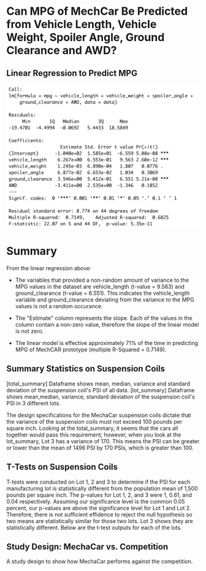 # Can MPG of MechCar Be Predicted from Vehicle Length, Vehicle Weight, Spoiler Angle, Ground Clearance and AWD?

## Linear Regression to Predict MPG
![summary](https://github.com/pratishthasingh1/MechaCar_Statistical_Analysis/blob/main/LM.png?raw=true)
# Summary 
From the linear regression above: 
* The variables that provided a non-random amount of variance to the MPG values in the dataset are vehicle_length (t-value = 9.563) and ground_clearance (t-value = 6.551). This indicates the vehicle_length variable and ground_clearance deviating from the variance to the MPG values is not a random occurance.

* The "Estimate" column represents the slope. Each of the values in the column contain a non-zero value, therefore the slope of the linear model is not zero.

* The linear model is effective approximately 71% of the time in predicting MPG of MechCAR prototype (multiple R-Squared = 0.7149).

## Summary Statistics on Suspension Coils
[total_summary]
Dataframe shows mean, median, variance and standard deviation of the suspension coil's PSI of all data. 
[lot_summary]
Dataframe shows mean,median, variance, standard deviation of the suspension coil's PSI in 3 different lots.

The design specifications for the MechaCar suspension coils dictate that the variance of the suspension coils must not exceed 100 pounds per square inch. Looking at the total_summary, it seems that the cars all together would pass this requirement; however, when you look at the lot_summary, Lot 3 has a variance of 170. This means the PSI can be greater or lower than the mean of 1496 PSI by 170 PSIs, which is greater than 100.

## T-Tests on Suspension Coils
T-tests were conducted on Lot 1, 2 and 3 to determine if the PSI for each manufacturing lot is statistically different from the population mean of 1,500 pounds per square inch. The p-values for Lot 1, 2, and 3 were 1, 0.61, and 0.04 respectively. Assuming our significance level is the common 0.05 percent, our p-values are above the significance level for Lot 1 and Lot 2. Therefore, there is not sufficient effidence to reject the null hypothesis so two means are statistically similar for those two lots. Lot 3 shows they are statistically different. Below are the t-test outputs for each of the lots. 

## Study Design: MechaCar vs. Competition 
A study design to show how MechaCar performs against the competition. 
